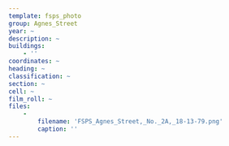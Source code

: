 ```yaml
---
template: fsps_photo
group: Agnes_Street
year: ~
description: ~
buildings:
    - ''
coordinates: ~
heading: ~
classification: ~
section: ~
cell: ~
film_roll: ~
files:
    -
        filename: 'FSPS_Agnes_Street,_No._2A,_18-13-79.png'
        caption: ''
---
```

